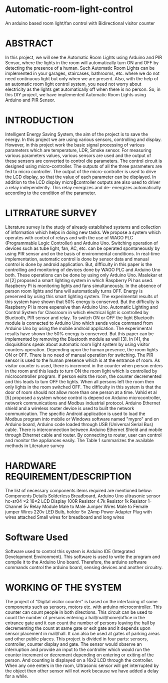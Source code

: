 # Automatic-room-light-control
An arduino based room light/fan control with Bidirectional visitor counter

# ABSTRACT
In this project, we will see the Automatic Room Lights using Arduino and PIR Sensor, where the lights in 
the room will automatically turn ON and OFF by detecting the presence of a human.
Such Automatic Room Lights can be implemented in your garages, staircases, bathrooms, etc. where we 
do not need continuous light but only when we are present.
Also, with the help of an automatic room light control system, you need not worry about electricity as 
the lights get automatically off when there is no person.
So, in this DIY project, we have implemented Automatic Room Lights using Arduino and PIR Sensor.

# INTRODUCTION
Intelligent Energy Saving System, the aim of the project is to save the energy. In this project we are using 
various sensors, controlling and display. However, in this project work the basic signal processing of 
various parameters which are temperature, LDR, Smoke sensor. For measuring various parameters 
values, various sensors are used and the output of these sensors are converted to control die 
parameters. The control circuit is designed using micro-controller. The outputs of all the three 
parameters are fed to micro controller. The output of the micro-controller is used to drive the LCD 
display, so that the value of each parameter can be displayed. In addition to the LCD display microcontroller outputs are also used to driver a relay independently. This relay energizes and de- energizes 
automatically according to the condition of the parameter.

# LITRRATURE SURVEY
Literature survey is the study of already established systems and collection of information which helps in 
doing new tasks. We propose a system which operates with control of relays and with the use of WAGO 
PLC (Programmable Logic Controller) and Arduino Uno. Switching operation of devices such as tube light, 
fan, AC, etc. can be operated spontaneously by using PIR sensor and on the basis of environmental 
conditions. In real-time implementation, automatic control is done by sensor data and manual control is 
done by android application.
But, difficulty in this paper is the controlling and monitoring of devices done by WAGO PLC and Arduino 
Uno both. These operations can be done by using only Arduino Uno. Maslekar et al [2] proposed a smart 
lighting system in which Raspberry Pi has used. Raspberry Pi is monitoring lights and fans 
simultaneously. In the absence of person room lights and fans will automatically turns OFF. Energy is 
preserved by using this smart lighting system. The experimental results of this system have shown that 
50% energy is conserved. But the difficulty is Raspberry Pi is more expensive than Arduino Uno. 
Automatic Lighting and Control System for Classroom in which electrical light is controlled by Bluetooth, 
PIR sensor and relay. To switch ON or OFF the light Bluetooth module is connected to Arduino Uno which 
sends voice command from Arduino Uno by using the mobile android application. The experimental 
results have shown the 50% energy is conserved. But this paper can be implemented by removing the 
Bluetooth module as well [3]. In [4], the disquisitions speak about automatic room light system by using 
visitor counters operation. Depending upon the human presence, the room lights ON or OFF. There is no 
need of manual operation for switching. The PIR sensor is used to the human presence which is at the 
entrance of room. As visitor counter is used, there is increment in the counter when person enters in the 
room and this leads to turn ON the room light which is controlled by microcontroller program. If person 
exits the room, the counter decremented and this leads to tum OFF the lights. When all persons left the 
room then only lights in the room switched OFF. The difficulty in this system is that the door of room 
should not allow more than one person at a time. Vahid et al [5] proposed a system whose control is 
depend on Arduino microcontroller, network communications and Modbus industrial protocol. Arduino 
Ethernet shield and a wireless router device is used to built the network communication. The specific 
Android application is used to load the Modbus program into mobile or Windows software named 
"mypro" and on Arduino board, Arduino code loaded through USB (Universal Serial Bus) cable. There is 
interconnection between Arduino Ethernet Shield and mobile through Ethernet cable and router. By 
connecting to router, user can control and monitor the appliances easily. The Table 1 summarizes the 
available methods in Literature survey

# HARDWARE REQUIREMENT/DESCRIPTION
The list of necessary components items required are mentioned below:
Components Details
Solderless Breadboard, 
Arduino Uno
ultrasonic sensor hc-sr04 ×2
16×2 LCD Display
100R Resistor 
4.7k Resistor
1k Resistor
1-Channel 5v Relay Module
Male to Male Jumper Wires
Male to Female jumper Wires 
220v LED Bulb, holder
5v 2Amp Power Adapter
Plug with wires attached
Small wires for breadboard and long wires

# Software Used
Software used to control this system is Arduino IDE (Integrated Development Environment). This 
software is used to write the program and compile it to the Arduino Uno board. Therefore, the arduino 
software commands control the arduino board, sensing devices and another circuitry.

# WORKING OF THE SYSTEM
The project of “Digital visitor counter” is based on the interfacing of some components such as sensors, 
motors etc. with arduino microcontroller. This counter can count people in both directions. This circuit 
can be used to count the number of persons entering a hall/mall/home/office in the entrance gate and it 
can count the number of persons leaving the hall by decrementing the count at same gate or exit gate 
and it depends upon sensor placement in mall/hall. It can also be used at gates of parking areas and 
other public places.
This project is divided in four parts: sensors, controller, counter display and gate. The sensor would 
observe an interruption and provide an input to the controller which would run the counter increment 
or decrement depending on entering or exiting of the person. And counting is displayed on a 16x2 LCD 
through the controller.
When any one enters in the room, Ultrasonic sensor will get interrupted by the object then other sensor 
will not work because we have added a delay for a while.
